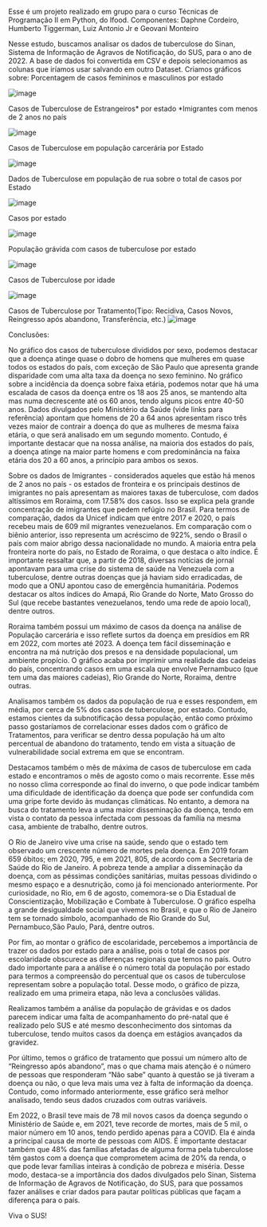 Esse é um projeto realizado em grupo para o curso Técnicas de Programação II em Python, do Ifood.
Componentes: Daphne Cordeiro, Humberto Tiggerman, Luiz Antonio Jr e Geovani Monteiro

Nesse estudo, buscamos analisar os dados de tuberculose do Sinan, Sistema de Informação de Agravos de Notificação, do SUS, para o ano de 2022.
A base de dados foi convertida em CSV e depois selecionamos as colunas que iríamos usar salvando em outro Dataset. 
Criamos gráficos sobre:
Porcentagem de casos femininos e masculinos por estado

![image](https://github.com/daphneassis/Tuberculose-Sinan-RJ/assets/102676450/91483c04-8214-4bb5-b731-afc829afde0b)

Casos de Tuberculose de Estrangeiros* por estado
*Imigrantes com menos de 2 anos no país

![image](https://github.com/daphneassis/Tuberculose-Sinan-RJ/assets/102676450/6967b19a-4a2c-4e90-9915-c420cc3eee79)

Casos de Tuberculose em população carcerária por Estado 

![image](https://github.com/daphneassis/Tuberculose-Sinan-RJ/assets/102676450/c1c3ae8f-4272-4f2d-a54c-1ac8db584be3)

Dados de Tuberculose em população de rua sobre o total de casos por Estado 

![image](https://github.com/daphneassis/Tuberculose-Sinan-RJ/assets/102676450/9fb876ab-015b-4e4a-a660-89ef44fa9c18)


Casos por estado

![image](https://github.com/daphneassis/Tuberculose-Sinan-RJ/assets/102676450/d917accf-a35a-4e00-9a6c-bd6c21f48c65)

População grávida com casos de tuberculose por estado

![image](https://github.com/daphneassis/Tuberculose-Sinan-RJ/assets/102676450/964db5b2-a375-4b49-8d02-fc7b96468a2f)

Casos de Tuberculose por idade

![image](https://github.com/daphneassis/Tuberculose-Sinan-RJ/assets/102676450/fe9e1346-a13a-443a-8a45-c98eb4186016)


Casos de Tuberculose por Tratamento(Tipo: Recidiva, Casos Novos, Reingresso após abandono, Transferência, etc.)
![image](https://github.com/daphneassis/Tuberculose-Sinan-RJ/assets/102676450/24dba3b7-1d3b-4f06-89f1-80b9bb56ef50)


Conclusões:

No gráfico dos casos de tuberculose divididos por sexo, podemos destacar que a doença atinge quase o dobro de homens que mulheres em quase todos os estados do país, com exceção de São Paulo que apresenta grande disparidade com uma alta taxa da doença no sexo feminino. 
No gráfico sobre a incidência da doença sobre faixa etária, podemos notar que há uma escalada de casos da doença entre os 18 aos 25 anos, se mantendo alta mas numa decrescente até os 60 anos, tendo alguns picos entre 40-50 anos. 
Dados divulgados pelo Ministério da Saúde (vide links para referência)  apontam que homens de 20 a 64 anos apresentam risco três vezes maior de contrair a doença do que as mulheres de mesma faixa etária, o que será analisado em um segundo momento. 
Contudo, é importante destacar que na nossa análise, na maioria dos estados do país, a doença atinge na maior parte homens e com predominância na faixa etária dos 20 a 60 anos, a princípio para ambos os sexos.

Sobre os dados de Imigrantes - considerados  aqueles que estão há menos de 2 anos no país -  os estados de fronteira e os principais destinos de imigrantes no país apresentam as maiores taxas de tuberculose, com dados altíssimos em Roraima, com 17.58% dos casos. Isso se explica pela grande concentração de imigrantes que pedem refúgio no Brasil. 
Para termos de comparação, dados da Unicef indicam que entre 2017 e 2020, o país recebeu mais de 609 mil migrantes venezuelanos. Em comparação com o biênio anterior, isso representa um acréscimo de 922%, sendo o Brasil o país com maior abrigo dessa nacionalidade no mundo. A maioria entra pela fronteira norte do país, no Estado de Roraima, o que destaca o alto índice. É importante ressaltar que, a partir de 2018, diversas notícias de jornal apontavam para uma crise do sistema de saúde na Venezuela com a tuberculose, dentre outras doenças que já haviam sido erradicadas, de modo que a ONU apontou caso de emergência humanitária. 
Podemos destacar os altos índices do Amapá, Rio Grande do Norte, Mato Grosso do Sul (que recebe bastantes venezuelanos, tendo uma rede de apoio local), dentre outros. 

Roraima também possui um  máximo de casos da doença na análise de População carcerária e isso reflete surtos da doença em presídios em RR em 2022, com mortes até 2023. A doença tem fácil disseminação e encontra na má nutrição dos presos e na densidade populacional, um ambiente propício. O gráfico acaba por imprimir uma realidade das cadeias do país, concentrando casos em uma escala que envolve Pernambuco (que tem uma das maiores cadeias), Rio Grande do Norte, Roraima, dentre outras.

Analisamos também os dados da população de rua e esses respondem, em média, por cerca de 5% dos casos de tuberculose, por estado. Contudo, estamos cientes da subnotificação dessa população, então como próximo passo gostaríamos de correlacionar esses dados com o gráfico de Tratamentos, para verificar se dentro dessa população há um alto percentual de abandono do tratamento, tendo em vista a situação de vulnerabilidade social extrema em que se encontram. 

Destacamos também o mês de máxima de casos de tuberculose em cada estado e encontramos o mês de agosto como o mais recorrente. Esse mês no nosso clima corresponde ao final do inverno, o que pode indicar também uma dificuldade de identificação da doença que pode ser confundida com uma gripe forte devido às mudanças climáticas. No entanto, a demora na busca do tratamento leva a uma maior disseminação da doença, tendo em vista o contato da pessoa infectada com pessoas da família na mesma casa, ambiente de trabalho, dentre outros. 

O Rio de Janeiro vive uma crise na saúde, sendo que o estado tem observado um crescente número de mortes pela doença. Em 2019 foram 659 óbitos; em 2020, 795, e  em 2021, 805, de acordo com a Secretaria de Saúde do Rio de Janeiro. A pobreza tende a ampliar a disseminação da doença, com as péssimas condições sanitárias, muitas pessoas dividindo o mesmo espaço e a desnutrição, como já foi mencionado anteriormente. 
Por curiosidade, no Rio, em  6 de agosto, comemora-se o Dia Estadual de Conscientização, Mobilização e Combate à Tuberculose.
O gráfico espelha a grande desigualdade social que vivemos no Brasil, e que o Rio de Janeiro tem se tornado símbolo, acompanhado de Rio Grande do Sul, Pernambuco,São Paulo, Pará, dentre outros. 

Por fim, ao montar o gráfico de escolaridade, percebemos a importância de trazer os dados por estado para a análise, pois  o total de casos por escolaridade obscurece as diferenças regionais que temos no país. Outro dado importante para a análise é o número total da população por estado para termos a compreensão do percentual que os casos de tuberculose representam sobre a população total. Desse modo, o gráfico de pizza, realizado em uma primeira etapa, não leva a conclusões válidas.

Realizamos também a análise da população de grávidas e os dados parecem indicar uma falta de acompanhamento do pré-natal que é realizado pelo SUS e até mesmo desconhecimento dos sintomas da tuberculose, tendo muitos casos da doença em estágios avançados da gravidez.

Por último, temos o gráfico de tratamento que possui um número alto de “Reingresso após abandono”, mas o que chama mais atenção é o número de pessoas que responderam “Não sabe” quanto à questão se já tiveram a doença ou não, o que leva mais uma vez à falta de informação da doença. Contudo, como informado anteriormente, esse gráfico será melhor analisado, tendo seus dados cruzados com outras variáveis. 

Em 2022, o Brasil teve mais de 78 mil novos casos da doença segundo o Ministério de Saúde e, em 2021, teve recorde de mortes, mais de 5 mil, o maior número em 10 anos, tendo perdido apenas para a COVID. Ela é ainda a principal causa de morte de pessoas com AIDS.
 É importante destacar também que 48% das famílias afetadas de alguma forma pela tuberculose  têm gastos com a doença que comprometem acima de 20% da renda, o que pode levar famílias inteiras à condição de pobreza e miséria. 
Desse modo, destaca-se a importância dos dados divulgados pelo Sinan, Sistema de Informação de Agravos de Notificação, do SUS, para que possamos fazer análises e criar dados para pautar políticas públicas que façam a diferença para o país.
 
Viva o SUS!
